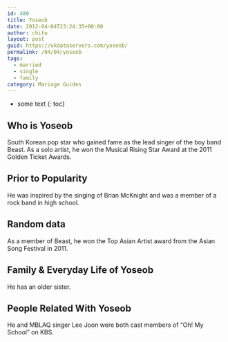 ```yaml
---
id: 480
title: Yoseob
date: 2012-04-04T23:24:35+00:00
author: chito
layout: post
guid: https://ukdataservers.com/yoseob/
permalink: /04/04/yoseob  
tags:
  - married
  - single
  - family
category: Mariage Guides
---
```


* some text
{: toc}


## Who is  Yoseob
                  
                  
                  
South Korean pop star who gained fame as the lead singer of the boy band Beast. As a solo artist, he won the Musical Rising Star Award at the 2011 Golden Ticket Awards.
                  
                
                
                
## Prior to Popularity 
                  
                  
                  
He was inspired by the singing of Brian McKnight and was a member of a rock band in high school.
                  
                
                
                
## Random data 
                  
                  
                  
As a member of Beast, he won the Top Asian Artist award from the Asian Song Festival in 2011.
                  
                
                
                
## Family & Everyday Life of Yoseob
                  
                  
                  
He has an older sister.
                  
                
                
                
## People Related With  Yoseob
                  
                  
                  
He and MBLAQ singer Lee Joon were both cast members of &#8220;Oh! My School&#8221; on KBS.
                  
                
              
            
          
          
          
    
    
  
